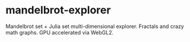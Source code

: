 # mandelbrot-explorer
Mandelbrot set + Julia set multi-dimensional explorer. Fractals and crazy math graphs. GPU accelerated via WebGL2.
